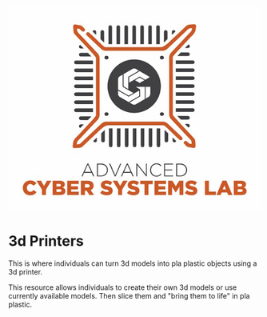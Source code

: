 ![ACSL Logo](../ACSL_Logo-Full_Color600x488.jpg)

# 3d Printers

This is where individuals can turn 3d models into pla plastic objects using a 3d printer.

This resource allows individuals to create their own 3d models or use currently available models. Then slice them and "bring them to life" in pla plastic.